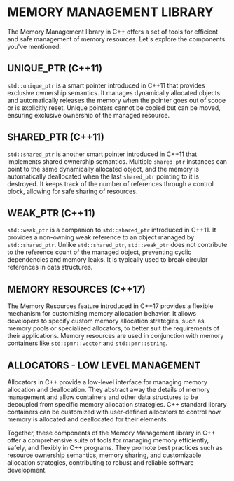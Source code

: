 # MEMORY MANAGEMENT LIBRARY

The Memory Management library in C++ offers a set of tools for efficient and safe management of memory resources. Let's explore the components you've mentioned:

## UNIQUE_PTR (C++11)

`std::unique_ptr` is a smart pointer introduced in C++11 that provides exclusive ownership semantics. It manages dynamically allocated objects and automatically releases the memory when the pointer goes out of scope or is explicitly reset. Unique pointers cannot be copied but can be moved, ensuring exclusive ownership of the managed resource.

## SHARED_PTR (C++11)

`std::shared_ptr` is another smart pointer introduced in C++11 that implements shared ownership semantics. Multiple `shared_ptr` instances can point to the same dynamically allocated object, and the memory is automatically deallocated when the last `shared_ptr` pointing to it is destroyed. It keeps track of the number of references through a control block, allowing for safe sharing of resources.

## WEAK_PTR (C++11)

`std::weak_ptr` is a companion to `std::shared_ptr` introduced in C++11. It provides a non-owning weak reference to an object managed by `std::shared_ptr`. Unlike `std::shared_ptr`, `std::weak_ptr` does not contribute to the reference count of the managed object, preventing cyclic dependencies and memory leaks. It is typically used to break circular references in data structures.

## MEMORY RESOURCES (C++17)

The Memory Resources feature introduced in C++17 provides a flexible mechanism for customizing memory allocation behavior. It allows developers to specify custom memory allocation strategies, such as memory pools or specialized allocators, to better suit the requirements of their applications. Memory resources are used in conjunction with memory containers like `std::pmr::vector` and `std::pmr::string`.

## ALLOCATORS - LOW LEVEL MANAGEMENT

Allocators in C++ provide a low-level interface for managing memory allocation and deallocation. They abstract away the details of memory management and allow containers and other data structures to be decoupled from specific memory allocation strategies. C++ standard library containers can be customized with user-defined allocators to control how memory is allocated and deallocated for their elements.

Together, these components of the Memory Management library in C++ offer a comprehensive suite of tools for managing memory efficiently, safely, and flexibly in C++ programs. They promote best practices such as resource ownership semantics, memory sharing, and customizable allocation strategies, contributing to robust and reliable software development.
